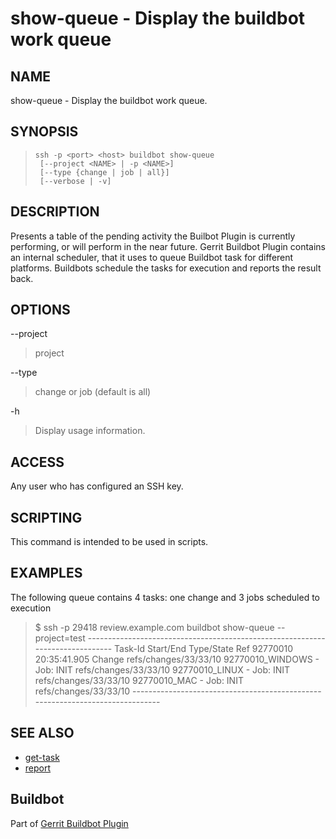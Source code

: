 show-queue - Display the buildbot work queue
===================

NAME
----
show-queue - Display the buildbot work queue.

SYNOPSIS
--------
>     ssh -p <port> <host> buildbot show-queue
>      [--project <NAME> | -p <NAME>]
>      [--type {change | job | all}]
>      [--verbose | -v]

DESCRIPTION
-----------
Presents a table of the pending activity the Builbot Plugin
is currently performing, or will perform in the near future.
Gerrit Buildbot Plugin contains an internal scheduler, that it
uses to queue Buildbot task for different platforms. Buildbots
schedule the tasks for execution and reports the result back. 

OPTIONS
-------

--project
> project

--type
> change or job (default is all)

-h
> Display usage information.

ACCESS
------
Any user who has configured an SSH key.

SCRIPTING
---------
This command is intended to be used in scripts.

EXAMPLES
--------

The following queue contains 4 tasks: one change and 3 jobs scheduled to execution 

>
>    $ ssh -p 29418 review.example.com buildbot show-queue --project=test
>      ------------------------------------------------------------------------------
>      Task-Id          Start/End    Type/State  Ref
>      92770010         20:35:41.905 Change      refs/changes/33/33/10
>      92770010_WINDOWS -            Job: INIT   refs/changes/33/33/10
>      92770010_LINUX   -            Job: INIT   refs/changes/33/33/10
>      92770010_MAC     -            Job: INIT   refs/changes/33/33/10
>      ------------------------------------------------------------------------------
>

SEE ALSO
--------

* [get-task](cmd-get-task.html)
* [report](cmd-report.html)

Buildbot
--------
Part of [Gerrit Buildbot Plugin](index.html)